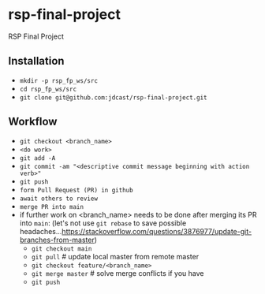 # rsp-final-project
RSP Final Project

## Installation
- `mkdir -p rsp_fp_ws/src`
- `cd rsp_fp_ws/src`
- `git clone git@github.com:jdcast/rsp-final-project.git`

## Workflow
- `git checkout <branch_name>`
- `<do work>`
- `git add -A`
- `git commit -am "<descriptive commit message beginning with action verb>"`
- `git push`
- `form Pull Request (PR) in github`
- `await others to review`
- `merge PR into main`
- if further work on <branch_name> needs to be done after merging its PR into `main`: (let's not use `git rebase` to save possible headaches...https://stackoverflow.com/questions/3876977/update-git-branches-from-master)
  - `git checkout main`
  - `git pull` # update local master from remote master
  - `git checkout feature/<branch_name>`
  - `git merge master` # solve merge conflicts if you have
  - `git push`
